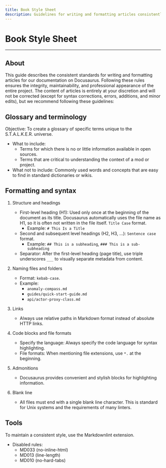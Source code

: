 ```yaml
---
title: Book Style Sheet
description: Guidelines for writing and formatting articles consistently across the documentation
---
```


# Book Style Sheet

___

## About

This guide describes the consistent standards for writing and formatting articles for our documentation on Docusaurus. Following these rules ensures the integrity, maintainability, and professional appearance of the entire project. The content of articles is entirely at your discretion and will not be corrected (except for syntax corrections, errors, additions, and minor edits), but we recommend following these guidelines:

## Glossary and terminology

Objective: To create a glossary of specific terms unique to the S.T.A.L.K.E.R. universe.

- What to include:
  - Terms for which there is no or little information available in open sources.
  - Terms that are critical to understanding the context of a mod or project.
- What not to include: Commonly used words and concepts that are easy to find in standard dictionaries or wikis.

## Formatting and syntax

1. Structure and headings

    - First-level heading (H1): Used only once at the beginning of the document as its title. Docusaurus automatically uses the file name as H1, so it is often not written in the file itself. `Title Case` format.
      - Example: `# This Is a Title`
    - Second and subsequent level headings (H2, H3, ...): `Sentence case` format.
      - Example: `## This is a subheading`, `### This is a sub-subheading`
    - Separator: After the first-level heading (page title), use triple underscores `___` to visually separate metadata from content.

2. Naming files and folders

    - Format: `kebab-case`.
    - Example:
      - `anomaly-compass.md`
      - `guides/quick-start-guide.md`
      - `api/actor-proxy-class.md`

3. Links

    - Always use relative paths in Markdown format instead of absolute HTTP links.

4. Code blocks and file formats

    - Specify the language: Always specify the code language for syntax highlighting.
    - File formats: When mentioning file extensions, use `*.` at the beginning.

5. Admonitions

    - Docusaurus provides convenient and stylish blocks for highlighting information.

6. Blank line

    - All files must end with a single blank line character. This is standard for Unix systems and the requirements of many linters.

## Tools

To maintain a consistent style, use the Markdownlint extension.

- Disabled rules:
  - MD033 (no-inline-html)
  - MD013 (line-length)
  - MD010 (no-hard-tabs)
